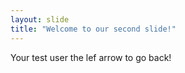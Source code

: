 ```yaml
---
layout: slide
title: "Welcome to our second slide!"
---
```

Your test
user the lef arrow to go back!
